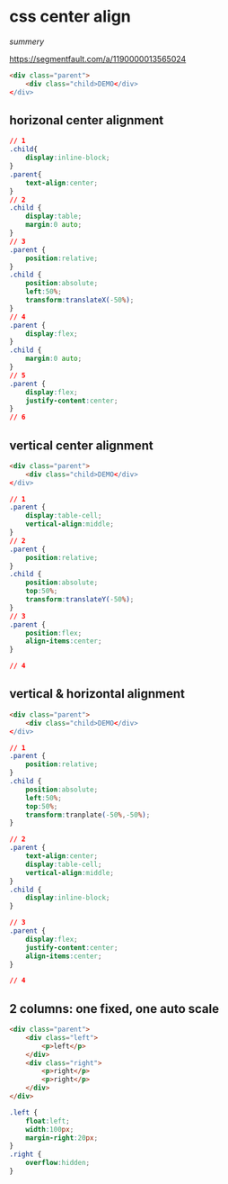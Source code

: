 # css center align
*summery*

https://segmentfault.com/a/1190000013565024
 
```html
<div class="parent">
    <div class="child>DEMO</div>
</div>
```
## horizonal center alignment

```css
// 1
.child{
    display:inline-block;
}
.parent{
    text-align:center;
}
// 2
.child {
    display:table;
    margin:0 auto;
}
// 3
.parent {
    position:relative;
}
.child {
    position:absolute;
    left:50%;
    transform:translateX(-50%);
}
// 4
.parent {
    display:flex;
}
.child {
    margin:0 auto;
}
// 5
.parent {
    display:flex;
    justify-content:center;
}
// 6

```
## vertical center alignment 
```html
<div class="parent">
    <div class="child>DEMO</div>
</div>
```
```css
// 1
.parent {
    display:table-cell;
    vertical-align:middle;
}
// 2
.parent {
    position:relative;
}
.child {
    position:absolute;
    top:50%;
    transform:translateY(-50%);
}
// 3
.parent {
    position:flex;
    align-items:center;
}

// 4

```
## vertical & horizontal alignment

```html
<div class="parent">
    <div class="child>DEMO</div>
</div>
```

```css
// 1
.parent {
    position:relative;
}
.child {
    position:absolute;
    left:50%;
    top:50%;
    transform:tranplate(-50%,-50%);
}

// 2
.parent {
    text-align:center;
    display:table-cell;
    vertical-align:middle;
}
.child {
    display:inline-block;
}

// 3
.parent {
    display:flex;
    justify-content:center;
    align-items:center;
}

// 4

```

## 2 columns: one fixed, one auto scale
```html
<div class="parent">
    <div class="left">
        <p>left</p>
    </div>
    <div class="right">
        <p>right</p>
        <p>right</p>
    </div>
</div>
```
```css
.left {
    float:left;
    width:100px;
    margin-right:20px;
}
.right {
    overflow:hidden;
}
```
